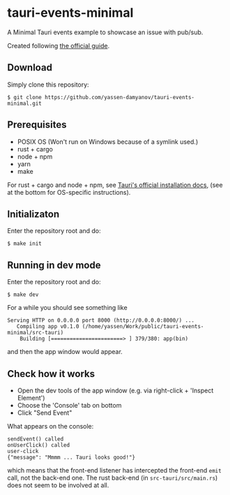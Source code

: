 # tauri-events-minimal

A Minimal Tauri events example to showcase an issue with pub/sub.

Created following [the official guide].

## Download

Simply clone this repository:

```
$ git clone https://github.com/yassen-damyanov/tauri-events-minimal.git
```

## Prerequisites

- POSIX OS (Won't run on Windows because of a symlink used.)
- rust + cargo
- node + npm
- yarn
- make

For rust + cargo and node + npm, see [Tauri's official installation docs],
(see at the bottom for OS-specific instructions).


## Initializaton

Enter the repository root and do:

```
$ make init
```

## Running in dev mode

Enter the repository root and do:

```
$ make dev
```

For a while you should see something like

```
Serving HTTP on 0.0.0.0 port 8000 (http://0.0.0.0:8000/) ...
   Compiling app v0.1.0 (/home/yassen/Work/public/tauri-events-minimal/src-tauri)
    Building [=======================> ] 379/380: app(bin)                                                         

```

 and then the app window would appear.

## Check how it works

- Open the dev tools of the app window (e.g. via right-click + 'Inspect Element')
- Choose the 'Console' tab on bottom
- Click "Send Event"

What appears on the console:

```
sendEvent() called
onUserClick() called
user-click
{"message": "Mmmm ... Tauri looks good!"}
```

which means that the front-end listener has intercepted the front-end `emit`
call, not the back-end one. The rust back-end (in `src-tauri/src/main.rs`)
does not seem to be involved at all.



[the official guide]: https://tauri.studio/en/docs/usage/guides/events
[Tauri's official installation docs]: https://tauri.studio/en/docs/getting-started/intro